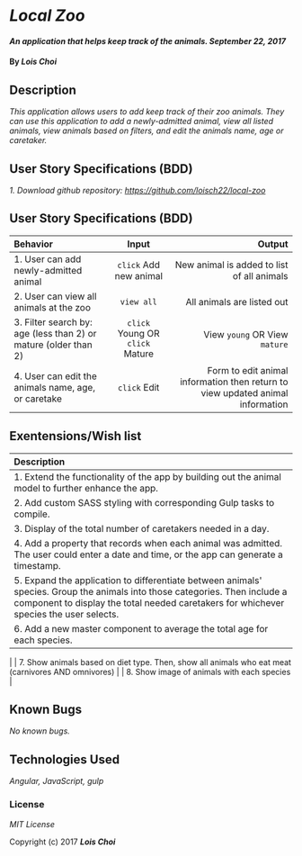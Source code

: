 # _Local Zoo_

#### _An application that helps keep track of the animals. September 22, 2017_

#### By _**Lois Choi**_

## Description

_This application allows users to add keep track of their zoo animals. They can use this application to add a newly-admitted animal, view all listed animals, view animals based on filters, and edit the animals name, age or caretaker._

## User Story Specifications (BDD)
_1. Download github repository: <a>https://github.com/loisch22/local-zoo</a>_

## User Story Specifications (BDD)

| Behavior | Input | Output |
| :---         |     :---:      |          ---: |
| 1. User can add newly-admitted animal | `click` Add new animal | New animal is added to list of all animals |
| 2. User can view all animals at the zoo | `view all` | All animals are listed out |
| 3. Filter search by: age (less than 2) or mature (older than 2) | `click` Young OR `click` Mature | View `young` OR View `mature` |
| 4. User can edit the animals name, age, or caretake | `click` Edit | Form to edit animal information then return to view updated animal information |


## Exentensions/Wish list

| Description |
| :---         |   
| 1. Extend the functionality of the app by building out the animal model to further enhance the app. |
| 2. Add custom SASS styling with corresponding Gulp tasks to compile. |
| 3. Display of the total number of caretakers needed in a day.
| 4. Add a property that records when each animal was admitted. The user could enter a date and time, or the app can generate a timestamp.|
| 5. Expand the application to differentiate between animals' species. Group the animals into those categories. Then include a component to display the total needed caretakers for whichever species the user selects.|
| 6. Add a new master component to average the total age for each species.
|
| 7. Show animals based on diet type. Then, show all animals who eat meat (carnivores AND omnivores)
|
| 8. Show image of animals with each species
|

## Known Bugs

_No known bugs._


## Technologies Used

_Angular, JavaScript, gulp_

### License

*MIT License*

Copyright (c) 2017 **_Lois Choi_**
